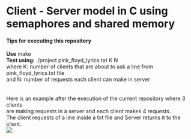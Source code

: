 # Client - Server model in C using semaphores and shared memory

#### Tips for executing this repository
**Use** make <br/>
**Test using:** ./project pink_floyd_lyrics.txt  K  N <br/>
where K: number of clients that are about to ask a line from pink_floyd_lyrics.txt file <br/>
and   N: number of requests each client can make in server <br/>
<br/> <br/> Here is an example after the execution of the current repository where 3 clients <br/>
are making requests in a server and each client makes 4 requests. <br/>
The client requests of a line inside a txt file and Server returns it to the client. <br/>
<img src="https://github.com/ThomaisSanta/clients-server-semaphores/blob/main/example.png" >


